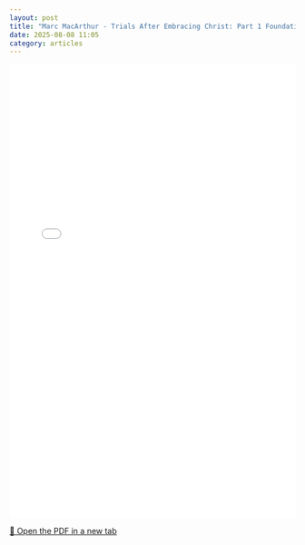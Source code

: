 ```yaml
---
layout: post
title: "Marc MacArthur - Trials After Embracing Christ: Part 1 Foundations"
date: 2025-08-08 11:05
category: articles
---
```


<iframe 
    src="{{ '/assets/articles/Marc-MacArthur-Trials-After-Embracing-Christ-Part-1-Foundations.pdf' | relative_url }}" 
    width="100%" 
    height="800px" 
    style="border: none;">
</iframe>

<p>
    <a href="{{ '/assets/articles/Marc-MacArthur-Trials-After-Embracing-Christ-Part-1-Foundations.pdf' | relative_url }}" target="_blank">
        📄 Open the PDF in a new tab
    </a>
</p>
